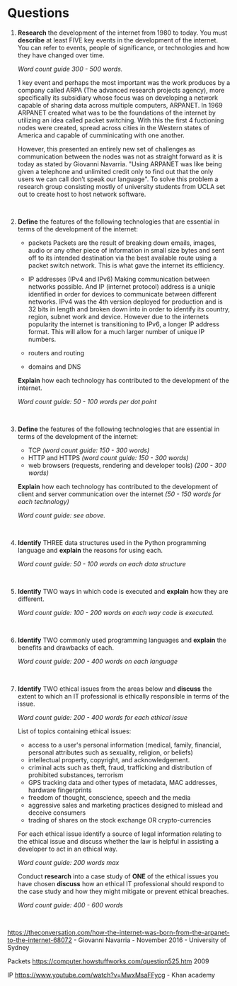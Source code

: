 # Questions

1. **Research** the development of the internet from 1980 to today. You must **describe** at least FIVE key events in the development of the internet. You can refer to events, people of significance, or technologies and how they have changed over time.

    *Word count guide 300 - 500 words.*

    1 key event and perhaps the most important was the work produces by a company called ARPA (The advanced research projects agency), more specifically its subsidiary 
    whose focus was on developing a network capable of sharing data across multiple computers, ARPANET. In 1969 ARPANET created what was to be the foundations of the internet 
    by utilizing an idea called packet switching. With this the first 4 fuctioning nodes were created, spread across cities in the Western states of America and capable of cumminicating
     with one another.

    <Insert image here> 
    
    However, this presented an entirely new set of challenges as communication between the nodes was not as straight forward as it is today as stated by Giovanni Navarria. "Using ARPANET was like being given a telephone and unlimited credit only to find out that the only users we can call don’t speak our language". To solve this problem a research group consisting mostly of university students from UCLA set out to create host to host network
    software. 





    <br>






















2. **Define** the features of the following technologies that are essential in terms of the development of the internet:
    * packets
    Packets are the result of breaking down emails, images, audio or any other piece of information in small size bytes and sent off to 
    its intended destination via the best available route using a packet switch network. This is what gave the internet its efficiency. 


    * IP addresses (IPv4 and IPv6)
    Making communication between networks possible. And IP (internet protocol) address is a uniqie identified in order for devices to 
    communicate between different networks. IPv4 was the 4th version deployed for production and is 32 bits in length and broken down into in order
    to identify its country, region, subnet work and  device. However due to the internets popularity the internet is transitioning to IPv6, a longer IP
    address format. This will allow for a much larger number of unique IP numbers. 

    * routers and routing
    
    * domains and DNS
    
    **Explain** how each technology has contributed to the development of the internet.

    *Word count guide: 50 - 100 words per dot point*
    
    <br>
    

























3. **Define** the features of the following technologies that are essential in terms of the development of the internet:
    * TCP *(word count guide: 150 - 300 words)*
    * HTTP and HTTPS *(word count guide: 150 - 300 words)*
    * web browsers (requests, rendering and developer tools) *(200 - 300 words)*
    
    **Explain** how each technology has contributed to the development of client and server communication over the internet *(50 - 150 words for each technology)*
        
    *Word count guide: see above.*
    
    <br>
    


4. **Identify** THREE data structures used in the Python programming language and **explain** the reasons for using each.
  
    *Word count guide: 50 - 100 words on each data structure*

    <br>



5. **Identify** TWO ways in which code is executed and **explain** how they are different.
  
    *Word count guide: 100 - 200 words on each way code is executed.*

    <br>



6. **Identify** TWO commonly used programming languages and **explain** the benefits and drawbacks of each.

    *Word count guide: 200 - 400 words on each language*

    <br>



7. **Identify** TWO ethical issues from the areas below and **discuss** the extent to which an IT professional is ethically responsible in terms of the issue.

    *Word count guide: 200 - 400 words for each ethical issue*

    List of topics containing ethical issues:
    * access to a user's personal information (medical, family, financial, personal attributes such as sexuality, religion, or beliefs)
    * intellectual property, copyright, and acknowledgement.
    * criminal acts such as theft, fraud, trafficking and distribution of prohibited substances, terrorism
    * GPS tracking data and other types of metadata, MAC addresses, hardware fingerprints
    * freedom of thought, conscience, speech and the media
    * aggressive sales and marketing practices designed to mislead and deceive consumers
    * trading of shares on the stock exchange OR crypto-currencies

    For each ethical issue identify a source of legal information relating to the ethical issue and discuss whether the law is helpful in assisting a developer to act in an ethical way.

    *Word count guide: 200 words max*

    Conduct **research** into a case study of **ONE** of the ethical issues you have chosen **discuss** how an ethical IT professional should respond to the case study and how they might mitigate or prevent ethical breaches.

    *Word count guide: 400 - 600 words*    
    
    <br>




https://theconversation.com/how-the-internet-was-born-from-the-arpanet-to-the-internet-68072 - Giovanni Navarria - November 2016 - University of Sydney

Packets
https://computer.howstuffworks.com/question525.htm 2009


IP
https://www.youtube.com/watch?v=MwxMsaFFycg - Khan academy